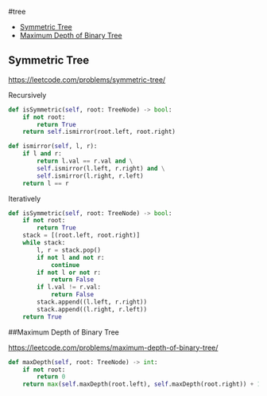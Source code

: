 #tree

+ [Symmetric Tree](#symmetric-tree)
+ [Maximum Depth of Binary Tree](#maximum-depth-of-binary-tree)

## Symmetric Tree

https://leetcode.com/problems/symmetric-tree/

Recursively
```python
def isSymmetric(self, root: TreeNode) -> bool:
    if not root:
        return True
    return self.ismirror(root.left, root.right)

def ismirror(self, l, r):
    if l and r:
        return l.val == r.val and \
        self.ismirror(l.left, r.right) and \
        self.ismirror(l.right, r.left)
    return l == r
```
Iteratively
```python
def isSymmetric(self, root: TreeNode) -> bool:
    if not root:
        return True
    stack = [(root.left, root.right)]
    while stack:
        l, r = stack.pop()
        if not l and not r:
            continue
        if not l or not r:
            return False
        if l.val != r.val:
            return False
        stack.append((l.left, r.right))
        stack.append((l.right, r.left))
    return True
```
##Maximum Depth of Binary Tree

https://leetcode.com/problems/maximum-depth-of-binary-tree/

```python
def maxDepth(self, root: TreeNode) -> int:
    if not root:
        return 0
    return max(self.maxDepth(root.left), self.maxDepth(root.right)) + 1

```